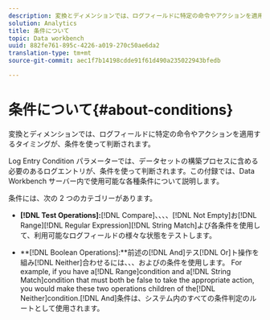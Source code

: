 ```yaml
---
description: 変換とディメンションでは、ログフィールドに特定の命令やアクションを適用するタイミングが、条件を使って判断されます。
solution: Analytics
title: 条件について
topic: Data workbench
uuid: 882fe761-895c-4226-a019-270c50ae6da2
translation-type: tm+mt
source-git-commit: aec1f7b14198cdde91f61d490a235022943bfedb

---
```



# 条件について{#about-conditions}

変換とディメンションでは、ログフィールドに特定の命令やアクションを適用するタイミングが、条件を使って判断されます。

Log Entry Condition パラメーターでは、データセットの構築プロセスに含める必要のあるログエントリが、条件を使って判断されます。この付録では、Data Workbench サーバー内で使用可能な各種条件について説明します。

条件には、次の 2 つのカテゴリーがあります。

* **[!DNL Test Operations]:**[!DNL Compare]、、、、[!DNL Not Empty]お[!DNL Range][!DNL Regular Expression][!DNL String Match]よび各条件を使用して、利用可能なログフィールドの様々な状態をテストします。

* **[!DNL Boolean Operations]:**前述の[!DNL And]テス[!DNL Or]ト操作を組み[!DNL Neither]合わせるには、、、およびの条件を使用します。 For example, if you have a[!DNL Range]condition and a[!DNL String Match]condition that must both be false to take the appropriate action, you would make these two operations children of the[!DNL Neither]condition.[!DNL And]条件は、システム内のすべての条件判定のルートとして使用されます。

